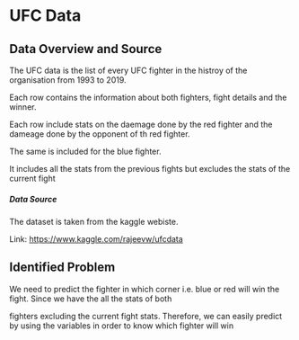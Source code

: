 # UFC Data 

## Data Overview and Source

The UFC data is the list of every UFC fighter in the histroy of the organisation from 1993 to 2019. 

Each row contains the information about both fighters, fight details and the winner.

Each row include stats on the daemage done by the red fighter and the dameage done by the opponent of th red fighter.

The same is included for the blue fighter.

It includes all the stats from the previous fights but excludes the stats of the current fight

##### Data Source

The dataset is taken from the kaggle webiste.

Link: https://www.kaggle.com/rajeevw/ufcdata


## Identified Problem

We need to predict the fighter in which corner i.e. blue or red will win the fight. Since we have the all the stats of both

fighters excluding the current fight stats. Therefore, we can easily predict by using the variables in order to know which fighter will win

